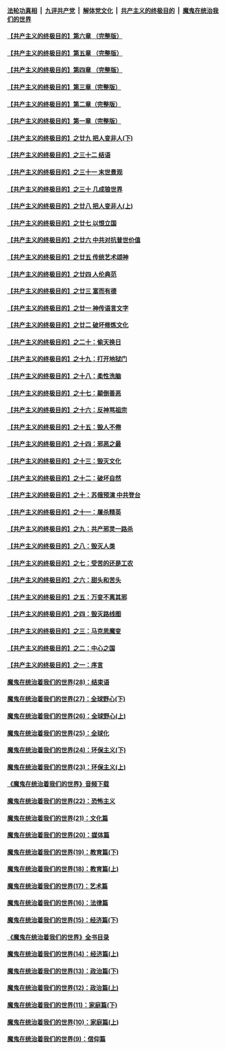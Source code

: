 ####  [法轮功真相](../../../../basic/blob/master/README.md?t=06200931) &nbsp;|&nbsp; [九评共产党](../../../../9ping.md/blob/master/README.md?t=06200931) &nbsp;|&nbsp; [解体党文化](../../../../jtdwh.md/blob/master/README.md?t=06200931)  &nbsp;|&nbsp; [共产主义的终极目的](../../../../gczydzjmd.md/blob/master/README.md?t=06200931) &nbsp;|&nbsp; [魔鬼在统治我们的世界](../../../../mgztzwmdsj.md/blob/master/README.md?t=06200931) 

#### [【共产主义的终极目的】第六章 （完整版）](../pages/nsc422/n11428913.md?t=06200931) 

#### [【共产主义的终极目的】第五章 （完整版）](../pages/nsc422/n11428912.md?t=06200931) 

#### [【共产主义的终极目的】第四章 （完整版）](../pages/nsc422/n11428907.md?t=06200931) 

#### [【共产主义的终极目的】第三章（完整版）](../pages/nsc422/n11428848.md?t=06200931) 

#### [【共产主义的终极目的】第二章（完整版）](../pages/nsc422/n11428831.md?t=06200931) 

#### [【共产主义的终极目的】第一章（完整版）](../pages/nsc422/n11417651.md?t=06200931) 

#### [【共产主义的终极目的】之廿九 把人变非人(下)](../pages/nsc422/n11344140.md?t=06200931) 

#### [【共产主义的终极目的】之三十二 结语](../pages/nsc422/n11360535.md?t=06200931) 

#### [【共产主义的终极目的】之三十一 末世景观](../pages/nsc422/n11351129.md?t=06200931) 

#### [【共产主义的终极目的】之三十 几成狼世界](../pages/nsc422/n11348280.md?t=06200931) 

#### [【共产主义的终极目的】之廿八 把人变非人(上)](../pages/nsc422/n11340492.md?t=06200931) 

#### [【共产主义的终极目的】之廿七 以恨立国](../pages/nsc422/n11336944.md?t=06200931) 

#### [【共产主义的终极目的】之廿六 中共对抗普世价值](../pages/nsc422/n11324785.md?t=06200931) 

#### [【共产主义的终极目的】之廿五 传统艺术颂神](../pages/nsc422/n11296396.md?t=06200931) 

#### [【共产主义的终极目的】之廿四 人伦典范](../pages/nsc422/n11296397.md?t=06200931) 

#### [【共产主义的终极目的】之廿三 富而有德](../pages/nsc422/n11283598.md?t=06200931) 

#### [【共产主义的终极目的】之廿一 神传语言文字](../pages/nsc422/n11263265.md?t=06200931) 

#### [【共产主义的终极目的】之廿二 破坏修炼文化](../pages/nsc422/n11245728.md?t=06200931) 

#### [【共产主义的终极目的】之二十：偷天换日](../pages/nsc422/n11238846.md?t=06200931) 

#### [【共产主义的终极目的】之十九：打开地狱门](../pages/nsc422/n11206376.md?t=06200931) 

#### [【共产主义的终极目的】之十八：柔性洗脑](../pages/nsc422/n11199994.md?t=06200931) 

#### [【共产主义的终极目的】之十七：颠倒善恶](../pages/nsc422/n11179782.md?t=06200931) 

#### [【共产主义的终极目的】之十六：反神骂祖宗](../pages/nsc422/n11166798.md?t=06200931) 

#### [【共产主义的终极目的】之十五：毁人不倦](../pages/nsc422/n11166792.md?t=06200931) 

#### [【共产主义的终极目的】之十四：邪恶之最](../pages/nsc422/n11150249.md?t=06200931) 

#### [【共产主义的终极目的】之十三：毁灭文化](../pages/nsc422/n11135227.md?t=06200931) 

#### [【共产主义的终极目的】之十二：破坏自然](../pages/nsc422/n11135214.md?t=06200931) 

#### [【共产主义的终极目的】之十：苏俄预演 中共登台](../pages/nsc422/n11118424.md?t=06200931) 

#### [【共产主义的终极目的】之十一：屠杀精英](../pages/nsc422/n11118442.md?t=06200931) 

#### [【共产主义的终极目的】之九：共产邪灵一路杀](../pages/nsc422/n11114139.md?t=06200931) 

#### [【共产主义的终极目的】之八：毁灭人类](../pages/nsc422/n11108503.md?t=06200931) 

#### [【共产主义的终极目的】之七：受苦的还是工农](../pages/nsc422/n11101809.md?t=06200931) 

#### [【共产主义的终极目的】之六：甜头和苦头](../pages/nsc422/n11096971.md?t=06200931) 

#### [【共产主义的终极目的】之五：万变不离其邪](../pages/nsc422/n11091285.md?t=06200931) 

#### [【共产主义的终极目的】之四：毁灭路线图](../pages/nsc422/n11086284.md?t=06200931) 

#### [【共产主义的终极目的】之三：马克思魔变](../pages/nsc422/n11061941.md?t=06200931) 

#### [【共产主义的终极目的】之二：中心之国](../pages/nsc422/n11047728.md?t=06200931) 

#### [【共产主义的终极目的】之一：序言](../pages/nsc422/n11086077.md?t=06200931) 

#### [魔鬼在统治着我们的世界(28)：结束语](../pages/nsc422/n10936246.md?t=06200931) 

#### [魔鬼在统治着我们的世界(27)：全球野心(下)](../pages/nsc422/n10928319.md?t=06200931) 

#### [魔鬼在统治着我们的世界(26)：全球野心(上)](../pages/nsc422/n10900318.md?t=06200931) 

#### [魔鬼在统治着我们的世界(25)：全球化](../pages/nsc422/n10788205.md?t=06200931) 

#### [魔鬼在统治着我们的世界(24)：环保主义(下)](../pages/nsc422/n10695307.md?t=06200931) 

#### [魔鬼在统治着我们的世界(23)：环保主义(上)](../pages/nsc422/n10688613.md?t=06200931) 

#### [《魔鬼在统治着我们的世界》音频下载](../pages/nsc422/n10635553.md?t=06200931) 

#### [魔鬼在统治着我们的世界(22)：恐怖主义](../pages/nsc422/n10614727.md?t=06200931) 

#### [魔鬼在统治着我们的世界(21)：文化篇](../pages/nsc422/n10597706.md?t=06200931) 

#### [魔鬼在统治着我们的世界(20)：媒体篇](../pages/nsc422/n10586579.md?t=06200931) 

#### [魔鬼在统治着我们的世界(19)：教育篇(下)](../pages/nsc422/n10564808.md?t=06200931) 

#### [魔鬼在统治着我们的世界(18)：教育篇(上)](../pages/nsc422/n10526970.md?t=06200931) 

#### [魔鬼在统治着我们的世界(17)：艺术篇](../pages/nsc422/n10499093.md?t=06200931) 

#### [魔鬼在统治着我们的世界(16)：法律篇](../pages/nsc422/n10485969.md?t=06200931) 

#### [魔鬼在统治着我们的世界(15)：经济篇(下)](../pages/nsc422/n10469975.md?t=06200931) 

#### [《魔鬼在统治着我们的世界》全书目录](../pages/nsc422/n10464261.md?t=06200931) 

#### [魔鬼在统治着我们的世界(14)：经济篇(上)](../pages/nsc422/n10457370.md?t=06200931) 

#### [魔鬼在统治着我们的世界(13)：政治篇(下)](../pages/nsc422/n10448270.md?t=06200931) 

#### [魔鬼在统治着我们的世界(12)：政治篇(上)](../pages/nsc422/n10444576.md?t=06200931) 

#### [魔鬼在统治着我们的世界(11)：家庭篇(下)](../pages/nsc422/n10440961.md?t=06200931) 

#### [魔鬼在统治着我们的世界(10)：家庭篇(上)](../pages/nsc422/n10435448.md?t=06200931) 

#### [魔鬼在统治着我们的世界(9)：信仰篇](../pages/nsc422/n10432159.md?t=06200931) 

